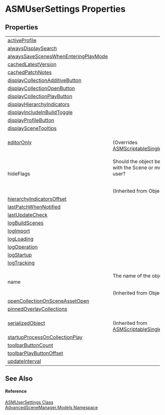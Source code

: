 # ASMUserSettings Properties




## Properties
<table>
<tr>
<td><a href="P_AdvancedSceneManager_Models_ASMUserSettings_activeProfile.md">activeProfile</a></td>
<td> </td></tr>
<tr>
<td><a href="P_AdvancedSceneManager_Models_ASMUserSettings_alwaysDisplaySearch.md">alwaysDisplaySearch</a></td>
<td> </td></tr>
<tr>
<td><a href="P_AdvancedSceneManager_Models_ASMUserSettings_alwaysSaveScenesWhenEnteringPlayMode.md">alwaysSaveScenesWhenEnteringPlayMode</a></td>
<td> </td></tr>
<tr>
<td><a href="P_AdvancedSceneManager_Models_ASMUserSettings_cachedLatestVersion.md">cachedLatestVersion</a></td>
<td> </td></tr>
<tr>
<td><a href="P_AdvancedSceneManager_Models_ASMUserSettings_cachedPatchNotes.md">cachedPatchNotes</a></td>
<td> </td></tr>
<tr>
<td><a href="P_AdvancedSceneManager_Models_ASMUserSettings_displayCollectionAdditiveButton.md">displayCollectionAdditiveButton</a></td>
<td> </td></tr>
<tr>
<td><a href="P_AdvancedSceneManager_Models_ASMUserSettings_displayCollectionOpenButton.md">displayCollectionOpenButton</a></td>
<td> </td></tr>
<tr>
<td><a href="P_AdvancedSceneManager_Models_ASMUserSettings_displayCollectionPlayButton.md">displayCollectionPlayButton</a></td>
<td> </td></tr>
<tr>
<td><a href="P_AdvancedSceneManager_Models_ASMUserSettings_displayHierarchyIndicators.md">displayHierarchyIndicators</a></td>
<td> </td></tr>
<tr>
<td><a href="P_AdvancedSceneManager_Models_ASMUserSettings_displayIncludeInBuildToggle.md">displayIncludeInBuildToggle</a></td>
<td> </td></tr>
<tr>
<td><a href="P_AdvancedSceneManager_Models_ASMUserSettings_displayProfileButton.md">displayProfileButton</a></td>
<td> </td></tr>
<tr>
<td><a href="P_AdvancedSceneManager_Models_ASMUserSettings_displaySceneTooltips.md">displaySceneTooltips</a></td>
<td> </td></tr>
<tr>
<td><a href="P_AdvancedSceneManager_Models_ASMUserSettings_editorOnly.md">editorOnly</a></td>
<td><br />(Overrides <a href="P_AdvancedSceneManager_Utility_ASMScriptableSingleton_1_editorOnly.md">ASMScriptableSingleton(T).editorOnly</a>)</td></tr>
<tr>
<td>hideFlags</td>
<td><p>Should the object be hidden, saved with the Scene or modifiable by the user?</p><br />(Inherited from Object)</td></tr>
<tr>
<td><a href="P_AdvancedSceneManager_Models_ASMUserSettings_hierarchyIndicatorsOffset.md">hierarchyIndicatorsOffset</a></td>
<td> </td></tr>
<tr>
<td><a href="P_AdvancedSceneManager_Models_ASMUserSettings_lastPatchWhenNotified.md">lastPatchWhenNotified</a></td>
<td> </td></tr>
<tr>
<td><a href="P_AdvancedSceneManager_Models_ASMUserSettings_lastUpdateCheck.md">lastUpdateCheck</a></td>
<td> </td></tr>
<tr>
<td><a href="P_AdvancedSceneManager_Models_ASMUserSettings_logBuildScenes.md">logBuildScenes</a></td>
<td> </td></tr>
<tr>
<td><a href="P_AdvancedSceneManager_Models_ASMUserSettings_logImport.md">logImport</a></td>
<td> </td></tr>
<tr>
<td><a href="P_AdvancedSceneManager_Models_ASMUserSettings_logLoading.md">logLoading</a></td>
<td> </td></tr>
<tr>
<td><a href="P_AdvancedSceneManager_Models_ASMUserSettings_logOperation.md">logOperation</a></td>
<td> </td></tr>
<tr>
<td><a href="P_AdvancedSceneManager_Models_ASMUserSettings_logStartup.md">logStartup</a></td>
<td> </td></tr>
<tr>
<td><a href="P_AdvancedSceneManager_Models_ASMUserSettings_logTracking.md">logTracking</a></td>
<td> </td></tr>
<tr>
<td>name</td>
<td><p>The name of the object.</p><br />(Inherited from Object)</td></tr>
<tr>
<td><a href="P_AdvancedSceneManager_Models_ASMUserSettings_openCollectionOnSceneAssetOpen.md">openCollectionOnSceneAssetOpen</a></td>
<td> </td></tr>
<tr>
<td><a href="P_AdvancedSceneManager_Models_ASMUserSettings_pinnedOverlayCollections.md">pinnedOverlayCollections</a></td>
<td> </td></tr>
<tr>
<td><a href="P_AdvancedSceneManager_Utility_ASMScriptableSingleton_1_serializedObject.md">serializedObject</a></td>
<td><br />(Inherited from <a href="T_AdvancedSceneManager_Utility_ASMScriptableSingleton_1.md">ASMScriptableSingleton(T)</a>)</td></tr>
<tr>
<td><a href="P_AdvancedSceneManager_Models_ASMUserSettings_startupProcessOnCollectionPlay.md">startupProcessOnCollectionPlay</a></td>
<td> </td></tr>
<tr>
<td><a href="P_AdvancedSceneManager_Models_ASMUserSettings_toolbarButtonCount.md">toolbarButtonCount</a></td>
<td> </td></tr>
<tr>
<td><a href="P_AdvancedSceneManager_Models_ASMUserSettings_toolbarPlayButtonOffset.md">toolbarPlayButtonOffset</a></td>
<td> </td></tr>
<tr>
<td><a href="P_AdvancedSceneManager_Models_ASMUserSettings_updateInterval.md">updateInterval</a></td>
<td> </td></tr>
</table>

## See Also


#### Reference
<a href="T_AdvancedSceneManager_Models_ASMUserSettings.md">ASMUserSettings Class</a>  
<a href="N_AdvancedSceneManager_Models.md">AdvancedSceneManager.Models Namespace</a>  
